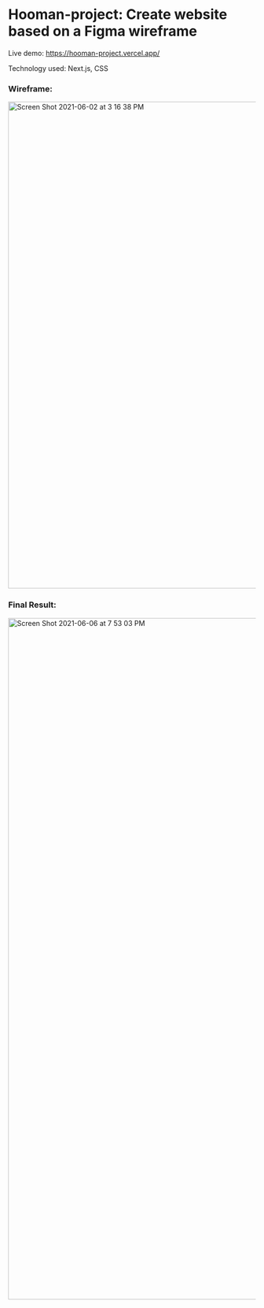 # Hooman-project: Create website based on a Figma wireframe

Live demo:
https://hooman-project.vercel.app/

Technology used: Next.js, CSS 

### Wireframe:
<img width="988" alt="Screen Shot 2021-06-02 at 3 16 38 PM" src="https://user-images.githubusercontent.com/27746994/120836131-15c53780-c51a-11eb-8e6c-9461f508ae88.png">

### Final Result:
<img width="1383" alt="Screen Shot 2021-06-06 at 7 53 03 PM" src="https://user-images.githubusercontent.com/27746994/120952952-ea507180-c700-11eb-8e06-3c657793abf5.png">
